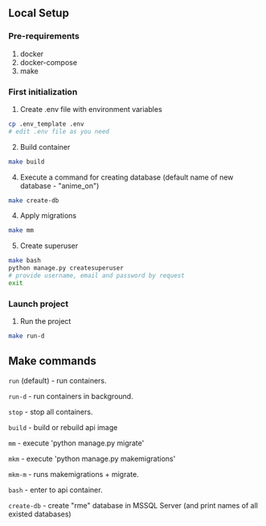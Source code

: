 ## Local Setup

### Pre-requirements
1. docker
2. docker-compose
3. make

### First initialization
1. Create .env file with environment variables
```bash
cp .env_template .env
# edit .env file as you need
```

2. Build container
```bash
make build
```

4. Execute a command for creating database (default name of new database - "anime_on")
```bash
make create-db
```

4. Apply migrations
```bash
make mm
```

5. Create superuser
```bash
make bash
python manage.py createsuperuser
# provide username, email and password by request
exit
```

### Launch project
1. Run the project
```bash
make run-d
```


## Make commands

``run`` (default) - run containers.

``run-d`` - run containers in background.

``stop`` - stop all containers.

``build`` - build or rebuild api image

``mm`` - execute 'python manage.py migrate'

``mkm`` - execute 'python manage.py makemigrations'

``mkm-m`` - runs makemigrations + migrate.

``bash`` - enter to api container.

``create-db`` - create "rme" database in MSSQL Server (and print names of all existed databases)